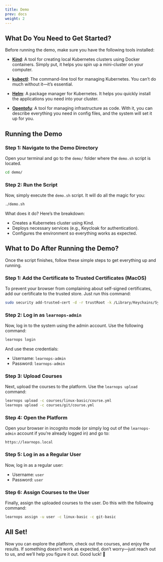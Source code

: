 ```yaml
---
title: Demo
prev: docs
weight: 2
---
```

## What Do You Need to Get Started?
Before running the demo, make sure you have the following tools installed:

- [**Kind**](https://kind.sigs.k8s.io/docs/user/quick-start/#installation): A tool for creating local Kubernetes clusters using Docker containers. Simply put, it helps you spin up a mini-cluster on your computer.

- [**kubectl**](https://kubernetes.io/docs/tasks/tools/install-kubectl/): The command-line tool for managing Kubernetes. You can’t do much without it—it’s essential.

- [**Helm**](https://helm.sh/docs/intro/install/): A package manager for Kubernetes. It helps you quickly install the applications you need into your cluster.

- [**Opentofu**](https://learn.hashicorp.com/tutorials/terraform/install-cli): A tool for managing infrastructure as code. With it, you can describe everything you need in config files, and the system will set it up for you.

## Running the Demo

### Step 1: Navigate to the Demo Directory

Open your terminal and go to the `demo/` folder where the `demo.sh` script is located.

```bash
cd demo/
```

### Step 2: Run the Script

Now, simply execute the `demo.sh` script. It will do all the magic for you:

```bash
./demo.sh
```

What does it do? Here’s the breakdown:
- Creates a Kubernetes cluster using Kind.
- Deploys necessary services (e.g., Keycloak for authentication).
- Configures the environment so everything works as expected.

## What to Do After Running the Demo?

Once the script finishes, follow these simple steps to get everything up and running.

### Step 1: Add the Certificate to Trusted Certificates (MacOS)

To prevent your browser from complaining about self-signed certificates, add our certificate to the trusted store. Just run this command:

```bash
sudo security add-trusted-cert -d -r trustRoot -k /Library/Keychains/System.keychain .ssl/root-ca.pem
```

### Step 2: Log in as `learnops-admin`

Now, log in to the system using the admin account. Use the following command:

```bash
learnops login
```

And use these credentials:
- Username: `learnops-admin`
- Password: `learnops-admin`

### Step 3: Upload Courses

Next, upload the courses to the platform. Use the `learnops upload` command:

```bash
learnops upload -c courses/linux-basic/course.yml
learnops upload -c courses/git/course.yml
```

### Step 4: Open the Platform

Open your browser in incognito mode (or simply log out of the `learnops-admin` account if you’re already logged in) and go to:

```
https://learnops.local
```

### Step 5: Log in as a Regular User

Now, log in as a regular user:
- Username: `user`
- Password: `user`

### Step 6: Assign Courses to the User

Finally, assign the uploaded courses to the user. Do this with the following command:

```bash
learnops assign -u user -c linux-basic -c git-basic
```

## All Set!

Now you can explore the platform, check out the courses, and enjoy the results. If something doesn’t work as expected, don’t worry—just reach out to us, and we’ll help you figure it out. Good luck! 🚀